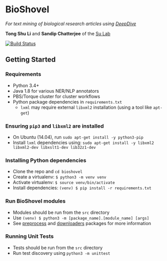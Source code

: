 # BioShovel

*For text mining of biological research articles using [DeepDive](http://deepdive.stanford.edu)*

**Tong Shu Li** and **Sandip Chatterjee** of the [Su Lab](http://sulab.org)

[![Build Status](https://travis-ci.org/SuLab/bioshovel.svg?branch=dev)](https://travis-ci.org/SuLab/bioshovel)

## Getting Started

### Requirements
* Python 3.4+
* Java 1.8 for various NER/NLP annotators
* PBS/Torque cluster for cluster workflows
* Python package dependencies in `requirements.txt`
    * `lxml` may require external `libxml2` installation (using a tool like `apt-get`)

### Ensuring `pip3` and `libxml2` are installed

* On Ubuntu (14.04), run `sudo apt-get install -y python3-pip`
* Install `lxml` dependencies using: `sudo apt-get install -y libxml2 libxml2-dev libxslt1-dev lib32z1-dev`

### Installing Python dependencies

* Clone the repo and `cd bioshovel`
* Create a virtualenv: `$ python3 -m venv venv`
* Activate virtualenv: `$ source venv/bin/activate`
* Install dependencies: `(venv) $ pip install -r requirements.txt`

### Run BioShovel modules

* Modules should be run from the `src` directory
* Use `(venv) $ python3 -m [package_name].[module_name] [args]`
* See [preprocess](src/preprocess) and [downloaders](src/downloaders) packages for more information

### Running Unit Tests

* Tests should be run from the `src` directory
* Run test discovery using `python3 -m unittest`